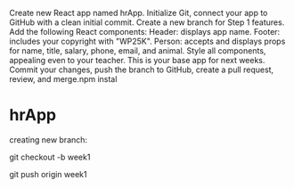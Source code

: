 Create new React app named hrApp.
Initialize Git, connect your app to GitHub with a clean initial commit.
Create a new branch for Step 1 features.
Add the following React components:
Header: displays app name.
Footer: includes your copyright with "WP25K".
Person: accepts and displays props for name, title, salary, phone, email, and animal.
Style all components, appealing even to your teacher. This is your base app for next weeks.
Commit your changes, push the branch to GitHub, create a pull request, review, and merge.npm instal
# hrApp

creating new branch: 

git checkout -b week1

git push origin week1